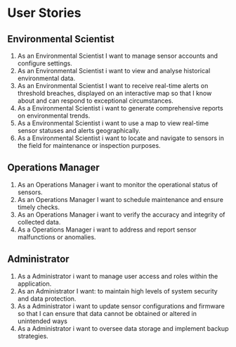 # User Stories

## Environmental Scientist

1. As an Environmental Scientist I want to manage sensor accounts and configure settings.
2. As an Environmental Scientist i want to view and analyse historical environmental data.
3. As an Environmental Scientist I want to receive real-time alerts on threshold breaches, displayed on an interactive map so that I know about and can respond to exceptional circumstances.
4. As a Environmental Scientist i want to generate comprehensive reports on environmental trends.
5. As a Environmental Scientist i want to use a map to view real-time sensor statuses and alerts geographically.
6. As a Environmental Scientist i want to locate and navigate to sensors in the field for maintenance or inspection purposes.  

## Operations Manager

1. As an Operations Manager i want to monitor the operational status of sensors.
2. As an Operations Manager I want to schedule maintenance and ensure timely checks.
3. As an Operations Manager i want to verify the accuracy and integrity of collected data.
4. As a Operations Manager i want to address and report sensor malfunctions or anomalies.

## Administrator

1. As a Administrator i want to manage user access and roles within the application.
2. As an Administrator I want: to maintain high levels of system security and data protection.
3. As a Administrator i want to update sensor configurations and firmware so that I can ensure that data cannot be obtained or altered in unintended ways
4. As a Administrator i want to oversee data storage and implement backup strategies.

